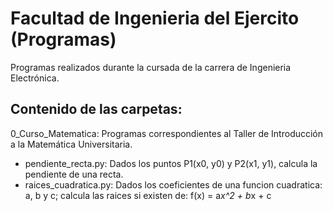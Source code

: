 # Facultad de Ingenieria del Ejercito (Programas)
Programas realizados durante la cursada de la carrera de Ingenieria Electrónica.

## Contenido de las carpetas:
0_Curso_Matematica: Programas correspondientes al Taller de Introducción a la Matemática Universitaria.
- pendiente_recta.py: Dados los puntos P1(x0, y0) y P2(x1, y1), calcula la pendiente de una recta.
- raices_cuadratica.py: Dados los coeficientes de una funcion cuadratica: a, b y c; calcula las raices si existen de: f(x) = a*x^2 + b*x + c

